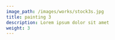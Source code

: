 ```yaml
---
image_path: /images/works/stock3s.jpg
title: painting 3
description: Lorem ipsum dolor sit amet
weight: 3
---
```

